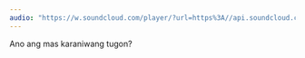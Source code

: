 ```yaml
---
audio: "https://w.soundcloud.com/player/?url=https%3A//api.soundcloud.com/tracks/1406300116%3Fsecret_token%3Ds-elrjjpOYZrW&color=%23ff5500&auto_play=true&hide_related=false&show_comments=true&show_user=true&show_reposts=false&show_teaser=true&visual=true"
---
```


Ano ang mas karaniwang tugon?